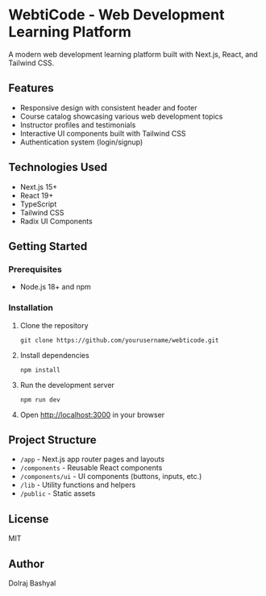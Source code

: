 # WebtiCode - Web Development Learning Platform

A modern web development learning platform built with Next.js, React, and Tailwind CSS.

## Features

- Responsive design with consistent header and footer
- Course catalog showcasing various web development topics
- Instructor profiles and testimonials
- Interactive UI components built with Tailwind CSS
- Authentication system (login/signup)

## Technologies Used

- Next.js 15+
- React 19+
- TypeScript
- Tailwind CSS
- Radix UI Components

## Getting Started

### Prerequisites

- Node.js 18+ and npm

### Installation

1. Clone the repository
   ```
   git clone https://github.com/yourusername/webticode.git
   ```

2. Install dependencies
   ```
   npm install
   ```

3. Run the development server
   ```
   npm run dev
   ```

4. Open [http://localhost:3000](http://localhost:3000) in your browser

## Project Structure

- `/app` - Next.js app router pages and layouts
- `/components` - Reusable React components
- `/components/ui` - UI components (buttons, inputs, etc.)
- `/lib` - Utility functions and helpers
- `/public` - Static assets

## License

MIT

## Author

Dolraj Bashyal 